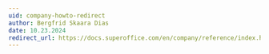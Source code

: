 ```yaml
---
uid: company-howto-redirect
author: Bergfrid Skaara Dias
date: 10.23.2024
redirect_url: https://docs.superoffice.com/en/company/reference/index.html
---
```

